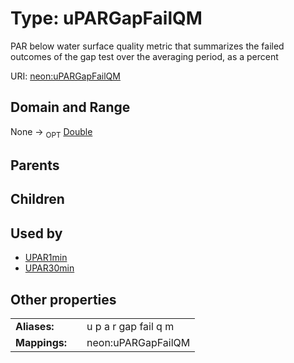 
# Type: uPARGapFailQM


PAR below water surface quality metric that summarizes the failed outcomes of the gap test over the averaging period, as a percent

URI: [neon:uPARGapFailQM](https://data.neonscience.org/uPARGapFailQM)


## Domain and Range

None ->  <sub>OPT</sub> [Double](types/Double.md)

## Parents


## Children


## Used by

 * [UPAR1min](UPAR1min.md)
 * [UPAR30min](UPAR30min.md)

## Other properties

|  |  |  |
| --- | --- | --- |
| **Aliases:** | | u p a r gap fail q m |
| **Mappings:** | | neon:uPARGapFailQM |

